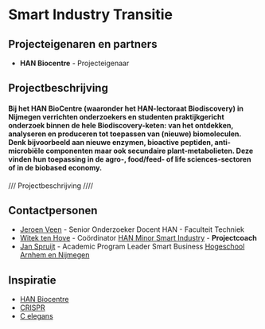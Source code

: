 # Smart Industry Transitie

## Projecteigenaren en partners
+ **HAN Biocentre** - Projecteigenaar
 

## Projectbeschrijving
#### Bij het HAN BioCentre (waaronder het HAN-lectoraat Biodiscovery) in Nijmegen verrichten onderzoekers en studenten praktijkgericht onderzoek binnen de hele Biodiscovery-keten: van het ontdekken, analyseren en produceren tot toepassen van (nieuwe) biomoleculen. Denk bijvoorbeeld aan nieuwe enzymen, bioactive peptiden, anti-microbiële componenten maar ook secundaire plant-metabolieten. Deze vinden hun toepassing in de agro-, food/feed- of life sciences-sectoren of in de biobased economy.

/// Projectbeschrijving ////


## Contactpersonen
+ [Jeroen Veen](https://www.linkedin.com/in/jeroen-veen-3244444/) - Senior Onderzoeker Docent HAN - Faculteit Techniek
+ [Witek ten Hove](https://www.linkedin.com/in/witektenhove/) - Coördinator [HAN Minor Smart Industry](https://witusj.github.io/MinorSI/) - **Projectcoach** 
+ [Jan Spruijt](linkedin.com/in/janspruijt) - Academic Program Leader Smart Business [Hogeschool Arnhem en Nijmegen](https://www.han.nl/)

## Inspiratie
+ [HAN Biocentre](http://specials.han.nl/sites/biocentre/)
+ [CRISPR](https://www.technologyreview.com/s/604126/edible-crispr-could-replace-antibiotics/)
+ [C elegans](https://www.technologyreview.com/s/607896/why-nematode-worms-could-hold-the-key-to-aging/)

